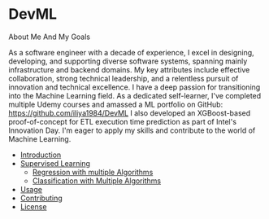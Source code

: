 # DevML

About Me And My Goals 
 
  As a software engineer with a decade of experience, I excel in designing, developing, and supporting diverse software systems, spanning mainly infrastructure and backend domains. My key attributes include effective collaboration, strong technical leadership, and a relentless pursuit of innovation and technical excellence.
  I have a deep passion for transitioning into the Machine Learning field. As a dedicated self-learner, I've completed multiple Udemy courses and amassed a ML portfolio on GitHub: https://github.com/iliya1984/DevML
  I also developed an XGBoost-based proof-of-concept for ETL execution time prediction as part of Intel's Innovation Day. I'm eager to apply my skills and contribute to the world of Machine Learning.

- [Introduction](#introduction)
- [Supervised Learning](#supervised_learning)
  - [Regression with multiple Algorithms](house_prices/house_prices_multiple_regression_models.ipynb)
  - [Classification with Multiple Algorithms](titanic/titanic_train_multiple_classification_models-inahshan-mobl.ipynb)
- [Usage](#usage)
- [Contributing](#contributing)
- [License](#license)
